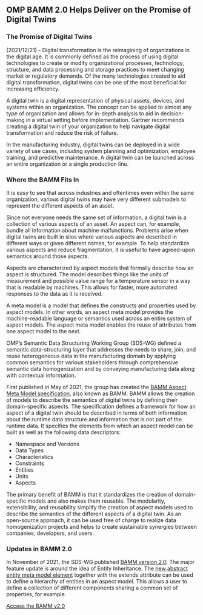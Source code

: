 ## OMP BAMM 2.0 Helps Deliver on the Promise of Digital Twins

### The Promise of Digital Twins
(2021/12/21) - Digital transformation is the reimagining of organizations in the digital age. It is commonly defined as the process of using digital technologies to create or modify organizational processes, technology, structure, and data processing and storage practices to meet changing market or regulatory demands.  Of the many technologies created to aid digital transformation, digital twins can be one of the most beneficial for increasing efficiency.

A digital twin is a digital representation of physical assets, devices, and systems within an organization.  The concept can be applied to almost any type of organization and allows for in-depth analysis to aid in decision-making in a virtual setting before implementation.  Gartner recommends creating a digital twin of your organization to help navigate digital transformation and reduce the risk of failure.

In the manufacturing industry, digital twins can be deployed in a wide variety of use cases, including system planning and optimization, employee training, and predictive maintenance. A digital twin can be launched across an entire organization or a single production line.

### Where the BAMM Fits In
It is easy to see that across industries and oftentimes even within the same organization, various digital twins may have very different submodels to represent the different aspects of an asset.

Since not everyone needs the same set of information, a digital twin is a collection of various aspects of an asset. An aspect can, for example, bundle all information about machine malfunctions.  Problems arise when digital twins are built in silos where various aspects are described in different ways or given different names, for example.  To help standardize various aspects and reduce fragmentation, it is useful to have agreed-upon semantics around those aspects.

Aspects are characterized by aspect models that formally describe how an aspect is structured.  The model describes things like the units of measurement and possible value range for a temperature sensor in a way that is readable by machines.  This allows for faster, more automated responses to the data as it is received.

A meta model is a model that defines the constructs and properties used by aspect models.  In other words, an aspect meta model provides the machine-readable language or semantics used across an entire system of aspect models.  The aspect meta model enables the reuse of attributes from one aspect model to the next.

OMP’s Semantic Data Structuring Working Group (SDS-WG) defined a semantic data-structuring layer that addresses the needs to share, join, and reuse heterogeneous data in the manufacturing domain by applying common semantics for various stakeholders through comprehensive semantic data homogenization and by conveying manufacturing data along with contextual information.

First published in May of 2021, the group has created the [BAMM Aspect Meta Model specification](https://openmanufacturingplatform.github.io/sds-bamm-aspect-meta-model/bamm-specification/v1.0.0/index.html), also known as BAMM.  BAMM allows the creation of models to describe the semantics of digital twins by defining their domain-specific aspects.  The specification defines a framework for how an aspect of a digital twin should be described in terms of both information about the runtime data structure and information that is not part of the runtime data.  It specifies the elements from which an aspect model can be built as well as the following data descriptors:

* Namespace and Versions
* Data Types
* Characteristics
* Constraints
* Entities
* Units
* Aspects

The primary benefit of BAMM is that it standardizes the creation of domain-specific models and also makes them reusable. The modularity, extensibility, and reusability simplify the creation of aspect models used to describe the semantics of the different aspects of a digital twin. As an open-source approach, it can be used free of charge to realize data homogenization projects and helps to create sustainable synergies between companies, developers, and users.

### Updates in BAMM 2.0
In November of 2021, the SDS-WG published [BAMM version 2.0](https://openmanufacturingplatform.github.io/sds-bamm-aspect-meta-model/bamm-specification/2.0.0-M1/index.html).  The major feature update is around the idea of Entity Inheritance. The [new abstract entity meta model element](https://openmanufacturingplatform.github.io/sds-bamm-aspect-meta-model/bamm-specification/snapshot/modeling-guidelines.html#declaring-abstract-entities) together with the extends attribute can be used to define a hierarchy of entities in an aspect model. This allows a user to define a collection of different components sharing a common set of properties, for example.

[Access the BAMM v2.0](https://openmanufacturingplatform.github.io/sds-bamm-aspect-meta-model/bamm-specification/2.0.0-M1/index.html)
